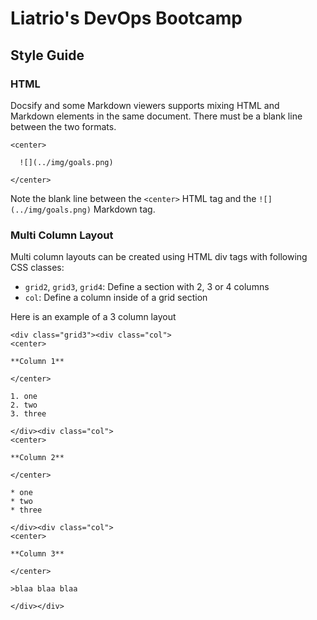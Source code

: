 # Liatrio's DevOps Bootcamp
## Style Guide

### HTML
Docsify and some Markdown viewers supports mixing HTML and Markdown elements in the same document. There must be a blank line between the two formats.
```
<center>

  ![](../img/goals.png)

</center>
```
Note the blank line between the `<center>` HTML tag and the `![](../img/goals.png)` Markdown tag.

### Multi Column Layout
Multi column layouts can be created using HTML div tags with following CSS classes:

 - `grid2`, `grid3`, `grid4`: Define a section with 2, 3 or 4 columns
 - `col`: Define a column inside of a grid section

Here is an example of a 3 column layout
```
<div class="grid3"><div class="col">
<center>

**Column 1**

</center>

1. one
2. two
3. three

</div><div class="col">
<center>

**Column 2**

</center>

* one
* two
* three

</div><div class="col">
<center>

**Column 3**

</center>

>blaa blaa blaa

</div></div>
```
